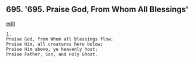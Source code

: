 
## 695.  '695. Praise God, From Whom All Blessings'
[edit](https://docs.google.com/document/d/1%2D9phW40nZL%2D%2Dcn9mRxZf_9QKpzR2JHUc/edit?mode=html)




    1.
    Praise God, from Whom all blessings flow;
    Praise Him, all creatures here below;
    Praise Him above, ye heavenly host;
    Praise Father, Son, and Holy Ghost.
